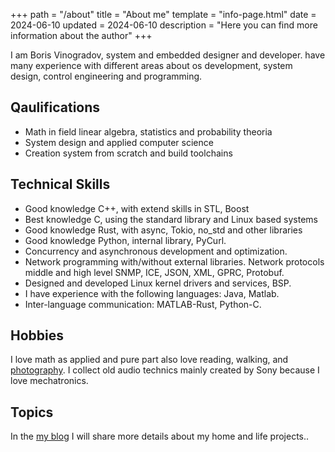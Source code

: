 +++
path = "/about"
title = "About me"
template = "info-page.html"
date = 2024-06-10
updated = 2024-06-10
description = "Here you can find more information about the author"
+++

I am Boris Vinogradov, system and embedded designer and developer. have many experience with different areas about os development, system design, control engineering and programming.

## Qaulifications
 - Math in field linear algebra, statistics and probability theoria
 - System design and applied computer science
 - Creation system from scratch and build toolchains

## Technical Skills
 - Good knowledge C++, with extend skills in STL, Boost
 - Best knowledge C, using the standard library and Linux based systems
 - Good knowledge Rust, with async, Tokio, no_std and other libraries
 - Good knowledge Python, internal library, PyCurl.
 - Concurrency and asynchronous development and optimization.
 - Network programming with/without external libraries. Network protocols middle and high level
SNMP, ICE, JSON, XML, GPRC, Protobuf.
 - Designed and developed Linux kernel drivers and services, BSP.
 - I have experience with the following languages: Java, Matlab.
 - Inter-language communication: MATLAB-Rust, Python-C.

## Hobbies

I love math as applied and pure part also love reading, walking, and [photography](https://www.instagram.com/nis_embedded/).
I collect old audio technics mainly created by Sony because I love mechatronics.

## Topics

In the [my blog](@/blog/_index.md) I will share more details about my home and life projects..